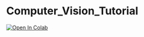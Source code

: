 # Computer_Vision_Tutorial


[![Open In Colab](https://colab.research.google.com/assets/colab-badge.svg)](https://colab.research.google.com/github/AleBitetto/Computer_Vision_Tutorial/blob/main/08-Clustering.ipynb)
